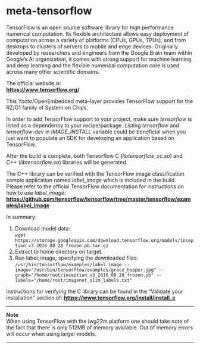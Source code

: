 # meta-tensorflow

TensorFlow is an open source software library for high performance numerical
computation. Its flexible architecture allows easy deployment of computation
across a variety of platforms (CPUs, GPUs, TPUs), and from desktops to clusters
of servers to mobile and edge devices. Originally developed by researchers and
engineers from the Google Brain team within Google’s AI organization, it comes
with strong support for machine learning and deep learning and the flexible
numerical computation core is used across many other scientific domains.


The official website is:  
**https://www.tensorflow.org/**


This Yocto/OpenEmbedded meta-layer provides TensorFlow support for the RZ/G1
family of System on Chips.


In order to add TensorFlow support to your project, make sure *tensorflow* is
listed as a dependency to your recipe/package.
Listing *tensorflow* and *tensorflow-dev* in *IMAGE_INSTALL* variable could be
beneficial when you just want to populate an SDK for developing an application
based on TensorFlow.


After the build is complete, both Tensorflow C (*libtensorflow_cc.so*) and C++
(*libtensorflow.so*) libraries will be generated.

The C++ library can be verified with the TensorFlow image classification sample
application named *label_image* which is included in the build. Please refer to
the official TensorFlow documentation for instructions on how to use
*label_image*:  
**https://github.com/tensorflow/tensorflow/tree/master/tensorflow/examples/label_image**


In summary:  
1. Download model data:  
`wget https://storage.googleapis.com/download.tensorflow.org/models/inception_v3_2016_08_28_frozen.pb.tar.gz`  
2. Extract to home directory on target.  
3. Run label_image, specifying the downloaded files:  
`/usr/bin/tensorflow/examples/label_image --image="/usr/bin/tensorflow/examples/grace_hopper.jpg" --graph="/home/root/inception_v3_2016_08_28_frozen.pb" --labels="/home/root/imagenet_slim_labels.txt"`


Instructions for verifying the C library can be found in the "Validate your
installation" section of:
**https://www.tensorflow.org/install/install_c**


---

**Note**  
When using TensorFlow with the iwg22m platform one should take note of the fact
that there is only 512MB of memory available. Out of memory errors will occur
when using larger models.

---
